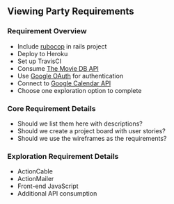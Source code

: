 ## Viewing Party Requirements

### Requirement Overview
- Include [rubocop](./assests/rubocop) in rails project
- Deploy to Heroku
- Set up TravisCI
- Consume [The Movie DB API](https://developers.themoviedb.org/3/getting-started/introduction)
- Use [Google OAuth](https://developers.google.com/identity/protocols/oauth2) for authentication
- Connect to [Google Calendar API](https://developers.google.com/calendar)
- Choose one exploration option to complete

### Core Requirement Details
- Should we list them here with descriptions?
- Should we create a project board with user stories?
- Should we use the wireframes as the requirements?


### Exploration Requirement Details
- ActionCable
- ActionMailer
- Front-end JavaScript
- Additional API consumption

